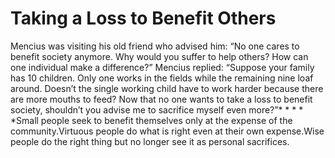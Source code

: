 # Taking a Loss to Benefit Others

​Mencius was visiting his old friend who advised him: “No one cares to benefit society anymore. Why would you suffer to help others? How can one individual make a difference?”   					 							 		 	       Mencius replied: “Suppose your family has 10 children. Only one works in the fields while the remaining nine loaf around. Doesn’t the single working child have to work harder because there are more mouths to feed? Now that no one wants to take a loss to benefit society, shouldn’t you advise me to sacrifice myself even more?”* * * * *Small people seek to benefit themselves only at the expense of the community.Virtuous people do what is right even at their own expense.​Wise people do the right thing but no longer see it as personal sacrifices.